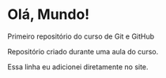 # Olá, Mundo!
 Primeiro repositório do curso de Git e GitHub

Repositório criado durante uma aula do curso.

Essa linha eu adicionei diretamente no site.
